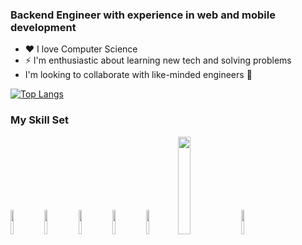 ### Backend Engineer with experience in web and mobile development


- :heart: I love Computer Science
- :zap: I'm enthusiastic about learning new tech and solving problems
- I'm looking to collaborate with like-minded engineers :thinking:
 
[![Top Langs](https://github-readme-stats.vercel.app/api/top-langs/?username=kahlinhenderson)](https://github.com/kahlinhenderson/github-readme-stats)

### My Skill Set

<img src="https://cdn.jsdelivr.net/gh/devicons/devicon/icons/python/python-original.svg" width="10%" height="10%"> <img src="https://cdn.jsdelivr.net/gh/devicons/devicon/icons/django/django-original.svg" width="10%" height="10%"> <img src="https://cdn.jsdelivr.net/gh/devicons/devicon/icons/bash/bash-original.svg" width="10%" height="10%"> <img src="https://cdn.jsdelivr.net/gh/devicons/devicon/icons/html5/html5-original.svg" width="10%" height="10%"> <img src="https://cdn.jsdelivr.net/gh/devicons/devicon/icons/css3/css3-original.svg" width="10%" height="10%"><img src="https://www.django-rest-framework.org/img/logo.png" width="20%" height="20%"><img src="https://cdn.jsdelivr.net/gh/devicons/devicon/icons/git/git-original-wordmark.svg" width="10%" height="10%">






 


